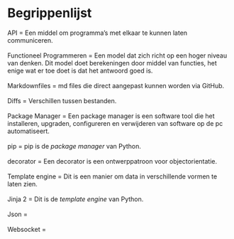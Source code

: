 # Begrippenlijst
API = Een middel om programma’s met elkaar te kunnen laten communiceren.
<br><br>
Functioneel Programmeren = Een model dat zich richt op een hoger niveau van denken. Dit model doet berekeningen door middel van functies, het enige wat er toe doet is dat het antwoord goed is.
<br><br>
Markdownfiles = md files die direct aangepast kunnen worden via GitHub.
<br><br>
Diffs = Verschillen tussen bestanden.
<br><br>
Package Manager = Een package manager is een software tool die het installeren, upgraden, configureren en verwijderen van software op de pc automatiseert.
<br><br>
pip = pip is de <i>package manager</i> van Python.
<br><br>
decorator = Een decorator is een ontwerppatroon voor objectorientatie.
<br><br>
Template engine = Dit is een manier om data in verschillende vormen te laten zien.
<br><br>
Jinja 2 = Dit is de <i>template engine</i> van Python.
<br><br>
Json = 
<br><br>
Websocket = 
<br><br>